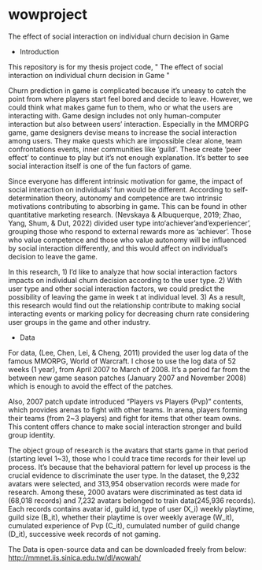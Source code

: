 # wowproject
The effect of social interaction on  individual churn decision in Game

- Introduction 

This repository is for my thesis project code, " The effect of social interaction on  individual churn decision in Game "

Churn prediction in game is complicated because it’s uneasy to catch the point from where players start feel bored and decide to leave. However, we could think what makes game fun to them, who or what the users are interacting with. Game design includes not only human-computer interaction but also between users’ interaction. Especially in the MMORPG game, game designers devise means to increase the social interaction among users. They make quests which are impossible clear alone, team confrontations events, inner communities like ‘guild’. These create ‘peer effect’ to continue to play but it’s not enough explanation. It’s better to see social interaction itself is one of the fun factors of game.    

Since everyone has different intrinsic motivation for game, the impact of social interaction on individuals’ fun would be different. According to self-determination theory, autonomy and competence are two intrinsic motivations contributing to absorbing in game. This can be found in other quantitative marketing research.  (Nevskaya & Albuquerque, 2019; Zhao, Yang, Shum, & Dut, 2022) divided user type into‘achiever’and‘experiencer’, grouping those who respond to external rewards more as ‘achiever’. Those who value competence and those who value autonomy will be influenced by social interaction differently, and this would affect on individual’s decision to leave the game. 

In this research, 1) I’d like to analyze that how social interaction factors impacts on individual churn decision according to the user type. 2) With user type and other social interaction factors, we could predict the possibility of leaving the game in week t at individual level. 3) As a result, this research would find out the relationship contribute to making social interacting events or marking policy for decreasing churn rate considering user groups in the game and other industry.   



- Data

For data, (Lee, Chen, Lei, & Cheng, 2011) provided the user log data of the famous MMORPG, World of Warcraft. I chose to use the log data of 52 weeks (1 year), from April 2007 to March of 2008. It’s a period far from the between new game season patches (January 2007 and November 2008) which is enough to avoid the effect of the patches. 

Also, 2007 patch update introduced “Players vs Players (Pvp)” contents, which provides arenas to fight with other teams. In arena, players forming their teams (from 2~3 players) and fight for items that other team owns. This content offers chance to make social interaction stronger and build group identity.  

The object group of research is the avatars that starts game in that period (starting level 1~3), those who I could trace time records for their level up process. It’s because that the behavioral pattern for level up process is the crucial evidence to discriminate the user type. 
In the dataset, the 9,232 avatars were selected, and 313,954 observation records were made for research. Among these, 2000 avatars were discriminated as test data id (68,018 records) and 7,232 avatars belonged to train data(245,936 records).  Each records contains avatar id, guild id, type of user (X_i) weekly playtime, guild size (B_it), whether their playtime is over weekly average (W_it), cumulated experience of Pvp (C_it), cumulated number of guild change (D_it), successive week records of not gaming.

The Data is open-source data and can be downloaded freely from below: 
 http://mmnet.iis.sinica.edu.tw/dl/wowah/


